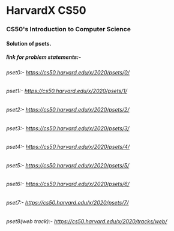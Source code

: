 # HarvardX CS50
### CS50's Introduction to Computer Science
#### Solution of psets.
##### link for problem statements:-
###### pset0:- https://cs50.harvard.edu/x/2020/psets/0/
###### pset1:- https://cs50.harvard.edu/x/2020/psets/1/
###### pset2:- https://cs50.harvard.edu/x/2020/psets/2/
###### pset3:- https://cs50.harvard.edu/x/2020/psets/3/
###### pset4:- https://cs50.harvard.edu/x/2020/psets/4/
###### pset5:- https://cs50.harvard.edu/x/2020/psets/5/
###### pset6:- https://cs50.harvard.edu/x/2020/psets/6/
###### pset7:- https://cs50.harvard.edu/x/2020/psets/7/
###### pset8(web track):- https://cs50.harvard.edu/x/2020/tracks/web/
